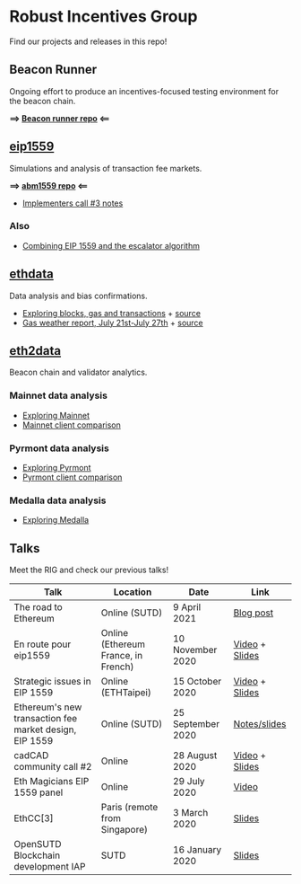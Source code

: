 # Robust Incentives Group

Find our projects and releases in this repo!

## Beacon Runner

Ongoing effort to produce an incentives-focused testing environment for the beacon chain.

**==> [Beacon runner repo](https://github.com/ethereum/beaconrunner) <==**

## [eip1559](eip1559)

Simulations and analysis of transaction fee markets.

**==> [abm1559 repo](https://github.com/ethereum/abm1559) <==**

- [Implementers call #3 notes](eip1559/notes-call3.md)

### Also

- [Combining EIP 1559 and the escalator algorithm](eip1559/combination.md)

## [ethdata](ethdata)

Data analysis and bias confirmations.

- [Exploring blocks, gas and transactions](https://ethereum.github.io/rig/ethdata/notebooks/explore_data.html) + [source](ethdata/notebooks/explore_data.Rmd)
- [Gas weather report, July 21st-July 27th](https://ethereum.github.io/rig/ethdata/notebooks/gas_weather_reports/exploreJuly21.html) + [source](ethdata/notebooks/gas_weather_reports/exploreJuly21.Rmd)

## [eth2data](eth2data)

Beacon chain and validator analytics.

### Mainnet data analysis

- [Exploring Mainnet](https://ethereum.github.io/rig/eth2data/notebooks/mainnet_explore.html)
- [Mainnet client comparison](https://ethereum.github.io/rig/eth2data/notebooks/mainnet_compare.html)

### Pyrmont data analysis

- [Exploring Pyrmont](https://ethereum.github.io/rig/eth2data/notebooks/pyrmont_explore.html)
- [Pyrmont client comparison](https://ethereum.github.io/rig/eth2data/notebooks/pyrmont_compare.html)

### Medalla data analysis

- [Exploring Medalla](https://ethereum.github.io/rig/eth2data/notebooks/medalla_explore.html)

## Talks

Meet the RIG and check our previous talks!

| Talk | Location | Date | Link |
|---|---|---|---|
| The road to Ethereum | Online (SUTD) | 9 April 2021 | [Blog post](https://barnabe.substack.com/p/eth2) |
| En route pour eip1559 | Online (Ethereum France, in French) | 10 November 2020 | [Video](https://www.youtube.com/watch?v=p8M5RpiUG8o) + [Slides](https://docs.google.com/presentation/u/1/d/1MuO7egGTleSXrYcQH9B6IZ-NrMNyTPmypLb4MN9d9SE/edit?usp=sharing) |
| Strategic issues in EIP 1559 | Online (ETHTaipei) | 15 October 2020 | [Video](https://www.youtube.com/watch?v=3pErNDU5BiE) + [Slides](https://docs.google.com/presentation/d/1AHQAgLqAIsiF_Vd2pcYaMBvg0v8d-01_yzsWJLOLj4I/edit) |
| Ethereum's new transaction fee market design, EIP 1559 | Online (SUTD) | 25 September 2020 | [Notes/slides](assets/pdf/notes-georgios.pdf) |
| cadCAD community call #2 | Online | 28 August 2020 | [Video](https://www.youtube.com/watch?v=SVNNvTiIKlg) + [Slides](https://docs.google.com/presentation/d/13PHT4fIw7g_fhOfkagZRyxjeVO8dM3z6zjRMQkY0j1U/edit?usp=sharing) |
| Eth Magicians EIP 1559 panel | Online | 29 July 2020 | [Video](https://www.youtube.com/watch?v=kNSpugOwQ1o) |
| EthCC[3] | Paris (remote from Singapore) | 3 March 2020 | [Slides](assets/pdf/rig-ethcc.pdf) |
| OpenSUTD Blockchain development IAP | SUTD | 16 January 2020 | [Slides](https://docs.google.com/presentation/d/10LR57HTiSs-8pBpNeXKoJ13zOPxzOrLI8Avs3FSDsz0/edit?usp=sharing) |
